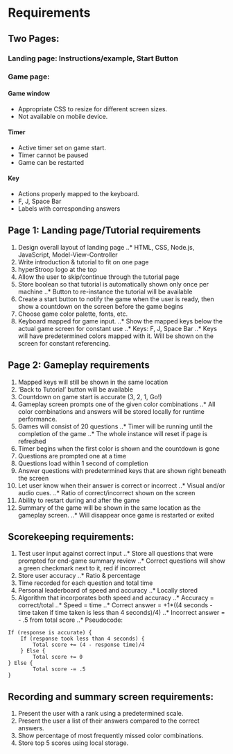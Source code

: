 # Requirements
## Two Pages:
### Landing page: Instructions/example, Start Button
### Game page: 
#### Game window
* Appropriate CSS to resize for different screen sizes.
* Not available on mobile device.
#### Timer
* Active timer set on game start.
* Timer cannot be paused
* Game can be restarted
#### Key
* Actions properly mapped to the keyboard.
* F, J, Space Bar
* Labels with corresponding answers
## Page 1: Landing page/Tutorial requirements
1. Design overall layout of landing page
..* HTML, CSS, Node.js, JavaScript, Model-View-Controller
2. Write introduction & tutorial to fit on one page
3. hyperStroop logo at the top
4. Allow the user to skip/continue through the tutorial page
5. Store boolean so that tutorial is automatically shown only once per machine
..* Button to re-instance the tutorial will be available
6. Create a start button to notify the game when the user is ready, then show a countdown on the screen before the game begins
7. Choose game color palette, fonts, etc.
8. Keyboard mapped for game input.
..* Show the mapped keys below the actual game screen for constant use
..* Keys: F, J, Space Bar
..* Keys will have predetermined colors mapped with it. Will be shown on the screen for constant referencing.
## Page 2: Gameplay requirements
1. Mapped keys will still be shown in the same location
2. ‘Back to Tutorial’ button will be available
3. Countdown on game start is accurate (3, 2, 1, Go!)
4. Gameplay screen prompts one of the given color combinations
..* All color combinations and answers will be stored locally for runtime performance.
5. Games will consist of 20 questions 
..* Timer will be running until the completion of the game
..* The whole instance will reset if page is refreshed
6. Timer begins when the first color is shown and the countdown is gone
7. Questions are prompted one at a time
8. Questions load within 1 second of completion
9. Answer questions with predetermined keys that are shown right beneath the screen
10. Let user know when their answer is correct or incorrect
..* Visual and/or audio cues.
..* Ratio of correct/incorrect shown on the screen
11. Ability to restart during and after the game
12. Summary of the game will be shown in the same location as the gameplay screen.
..* Will disappear once game is restarted or exited
## Scorekeeping requirements: 
1. Test user input against correct input 
..* Store all questions that were prompted for end-game summary review
..* Correct questions will show a green checkmark next to it, red if incorrect
2. Store user accuracy
..* Ratio & percentage
3. Time recorded for each question and total time
4. Personal leaderboard of speed and accuracy
..* Locally stored
5. Algorithm that incorporates both speed and accuracy
..* Accuracy = correct/total
..* Speed = time
..* Correct answer = +1*((4 seconds - time taken if time taken is less than 4 seconds)/4)
..* Incorrect answer = - .5 from total score
..* Pseudocode:
``` 
If (response is accurate) {
	If (response took less than 4 seconds) {
		Total score += (4 - response time)/4
	} Else {
		Total score += 0 
} Else {
		Total score -= .5
} 
```

## Recording and summary screen requirements:
1. Present the user with a rank using a predetermined scale.
2. Present the user a list of their answers compared to the correct answers.
3. Show percentage of most frequently missed color combinations.
4. Store top 5 scores using local storage.

